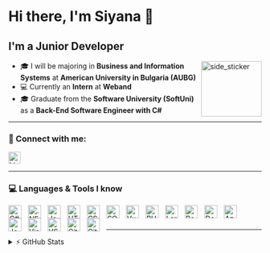 <!-- README.md -->

# Hi there, I'm Siyana 👋

## I'm a Junior Developer

<img align="right" width="120px" height="110px" alt="side_sticker" src="https://media.giphy.com/media/TEnXkcsHrP4YedChhA/giphy.gif" />

- 🎓 I will be majoring in **Business and Information Systems** at **American University in Bulgaria (AUBG)**
- 💻 Currently an **Intern** at **Weband**
- 🎓 Graduate from the **Software University (SoftUni)** as a **Back-End Software Engineer with C#**

---

### 🔗 Connect with me:

<a href="https://www.linkedin.com/in/siyana-kostova-8511b235b/" target="_blank">
  <img src="https://cdn-icons-png.flaticon.com/512/174/174857.png" alt="LinkedIn" width="24" height="24" />
</a>

---

### 💻 Languages & Tools I know

<img align="left" alt="C#"            width="26px" src="https://cdn.jsdelivr.net/gh/devicons/devicon/icons/csharp/csharp-original.svg" style="padding-right:10px;" />
<img align="left" alt=".NET"          width="26px" src="https://cdn.jsdelivr.net/gh/devicons/devicon/icons/dot-net/dot-net-original.svg" style="padding-right:10px;" />
<img align="left" alt="JavaScript"    width="26px" src="https://cdn.jsdelivr.net/gh/devicons/devicon/icons/javascript/javascript-original.svg" style="padding-right:10px;" />
<img align="left" alt="HTML5"         width="26px" src="https://cdn.jsdelivr.net/gh/devicons/devicon/icons/html5/html5-original.svg" style="padding-right:10px;" />
<img align="left" alt="CSS3"          width="26px" src="https://cdn.jsdelivr.net/gh/devicons/devicon/icons/css3/css3-original.svg" style="padding-right:10px;" />
<img align="left" alt="SQL Server"    width="26px" src="https://cdn.jsdelivr.net/gh/devicons/devicon/icons/microsoftsqlserver/microsoftsqlserver-original.svg" style="padding-right:10px;" />
<img align="left" alt="Vue.js"        width="26px" src="https://cdn.jsdelivr.net/gh/devicons/devicon/icons/vuejs/vuejs-original.svg" style="padding-right:10px;" />
<img align="left" alt="PHP"           width="26px" src="https://cdn.jsdelivr.net/gh/devicons/devicon/icons/php/php-original.svg" style="padding-right:10px;" />
<img align="left" alt="Laravel"       width="26px" src="https://cdn.jsdelivr.net/gh/devicons/devicon/icons/laravel/laravel-original.svg" style="padding-right:10px;" />
<img align="left" alt="Bootstrap"     width="26px" src="https://cdn.jsdelivr.net/gh/devicons/devicon/icons/bootstrap/bootstrap-original.svg" style="padding-right:10px;" />
<img align="left" alt="Docker"        width="26px" src="https://cdn.jsdelivr.net/gh/devicons/devicon/icons/docker/docker-original.svg" style="padding-right:10px;" />  
<img align="left" alt="Azure"         width="26px" src="https://cdn.jsdelivr.net/gh/devicons/devicon/icons/azure/azure-original.svg" style="padding-right:10px;" />  
<img align="left" alt="Jenkins"       width="26px" src="https://cdn.jsdelivr.net/gh/devicons/devicon/icons/jenkins/jenkins-original.svg" style="padding-right:10px;" />  
<img align="left" alt="Visual Studio" width="26px" src="https://cdn.jsdelivr.net/gh/devicons/devicon/icons/visualstudio/visualstudio-plain.svg" style="padding-right:10px;" />  
<img align="left" alt="VS Code"       width="26px" src="https://cdn.jsdelivr.net/gh/devicons/devicon/icons/vscode/vscode-original.svg" style="padding-right:10px;" />  
<img align="left" alt="Git"           width="26px" src="https://cdn.jsdelivr.net/gh/devicons/devicon/icons/git/git-original.svg" style="padding-right:10px;" />  
<img align="left" alt="GitHub"        width="26px" src="https://cdn.jsdelivr.net/gh/devicons/devicon/icons/github/github-original.svg" style="padding-right:10px;" />
<br/><br/>

---

<details>
  <summary>⚡ GitHub Stats</summary>

  <div>
    <img height="160" align="left" alt="Siyana's GitHub Stats"
      src="https://github-readme-stats.vercel.app/api?username=SiyanaKostova&show_icons=true&hide_border=false&title_color=ff652f&icon_color=FFE400&bg_color=09131B&text_color=ffffff&border_color=0c1a25" />
    <img height="160"
      src="https://github-readme-stats.vercel.app/api/top-langs/?username=SiyanaKostova&layout=compact&bg_color=09131B&hide_border=true" />
  </div>
</details>
